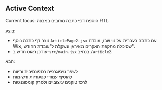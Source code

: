 ## Active Context

Current focus: הוספת דפי כתבה מרובים במבנה RTL.

בוצע:
- נוצר דף כתבה נוסף `ArticlePage2.jsx` עם כתבה בעברית על נוי שבו, עובדת Wix, שסיכלה מתקפת האקרים מאיראן ונשקלת ל"עובדת החודש".
- עודכן ראוט חדש ב-`src/main.jsx` בנתיב `/article2`.

הבא:
- לשפר טיפוגרפיה רספונסיבית וריווח
- להוסיף עמודי קטגוריות ורשימות
- לרכז טוקנים עיצוביים ולפרק קומפוננטות

